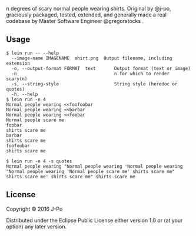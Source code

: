 n degrees of scary normal people wearing shirts. Original by @j-po, graciously packaged, tested, extended, and generally made a real codebase by Master Software Engineer @gregorstocks .

## Usage

```
$ lein run -- --help
  --image-name IMAGENAME  shirt.png  Output filename, including extension
  -o, --output-format FORMAT  text       Output format (text or image)
  -n                                     n for which to render scary(n)
  -s, --string-style                     String style (heredoc or quotes)
  -h, --help
$ lein run -n 4
Normal people wearing <<foofoobar
Normal people wearing <<barbar
Normal people wearing <<foobar
Normal people scare me
foobar
shirts scare me
barbar
shirts scare me
foofoobar
shirts scare me

$ lein run -n 4 -s quotes
Normal people wearing "Normal people wearing 'Normal people wearing "Normal people wearing 'Normal people scare me' shirts scare me" shirts scare me' shirts scare me" shirts scare me
```

## License

Copyright © 2016 J-Po

Distributed under the Eclipse Public License either version 1.0 or (at
your option) any later version.
